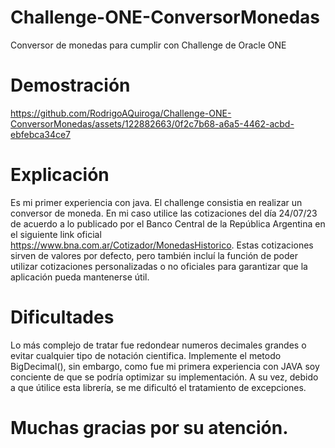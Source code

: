 # Challenge-ONE-ConversorMonedas
Conversor de monedas para cumplir con Challenge de Oracle ONE
# Demostración



https://github.com/RodrigoAQuiroga/Challenge-ONE-ConversorMonedas/assets/122882663/0f2c7b68-a6a5-4462-acbd-ebfebca34ce7

# Explicación
Es mi primer experiencia con java. El challenge consistia en realizar un conversor de moneda. En mi caso utilice las cotizaciones del día 24/07/23 de acuerdo a lo publicado por el Banco Central de la República Argentina en el siguiente link oficial https://www.bna.com.ar/Cotizador/MonedasHistorico. Estas cotizaciones sirven de valores por defecto, pero también incluí la función de poder utilizar cotizaciones personalizadas o no oficiales para garantizar que la aplicación pueda mantenerse útil.

# Dificultades
Lo más complejo de tratar fue redondear numeros decimales grandes o evitar cualquier tipo de notación cientifica. Implemente el metodo BigDecimal(), sin embargo, como fue mi primera experiencia con JAVA soy conciente de que se podría optimizar su implementación. A su vez, debido a que útilice esta librería, se me dificultó el tratamiento de excepciones.

# Muchas gracias por su atención.
